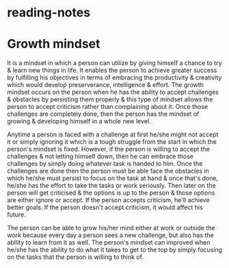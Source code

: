 # reading-notes

# Growth mindset

It is a mindset in which a person can utilize by giving himself a chance to try & learn new things in life. It enables the person to achieve greater success by fulfilling his objectives in terms of embracing the productivity & creativity which would develop preserverance, intelligence & effort. The growth mindset occurs on the person when he has the ability to accept challenges & obstacles by persisting them properly & this type of mindset allows the person to accept criticism rather than complaining about it. Once those challenges are completely done, then the person has the mindset of growing & developing himself in a whole new level.

Anytime a person is faced with a challenge at first he/she might not accept it or simply ignoring it which is a tough struggle from the start in which the person's mindset is fixed. However, if the person is willing to accept the challenges & not letting himself down, then he can embrace those challenges by simply doing whatever task is handed to him. Once the challenges are done then the person must be able face the obstacles in which he/she must persist to focus on the task at hand & once that's done, he/she has the effort to take the tasks or work seriously. Then later on the person will get criticised & the options is up to the person & those options are either ignore or accept. If the person accepts criticism, he'll achieve better goals. If the person doesn't accept criticism, it would affect his future.

The person can be able to grow his/her mind either at work or outside the work because every day a person sees a new challenge, but also has the ability to learn from it as well. The person's mindset can improved when he/she has the ability to do what it takes to get to the top by simply focusing on the tasks that the person is willing to think of.
